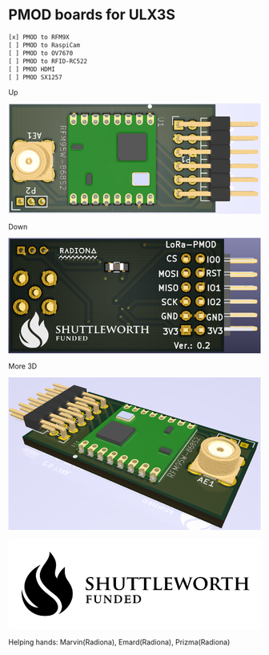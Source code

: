 # PMOD boards for ULX3S

    [x] PMOD to RFM9X
    [ ] PMOD to RaspiCam
    [ ] PMOD to OV7670
    [ ] PMOD to RFID-RC522
    [ ] PMOD HDMI
    [ ] PMOD SX1257

Up

![PMOD_LoRa](LoRa/pic/final_up.png)

Down

![PMOD_LoRa](LoRa/pic/final_down.png)

More 3D

![PMOD_LoRa](LoRa/pic/up_rotate.png)

![Founded by ShuttleworthFoudation](https://github.com/ShuttleworthFoundation/Logos/blob/master/Shuttleworth%20Funded/Shuttleworth%20Funded%20Black/Shuttleworth%20Funded.svg)

Helping hands: Marvin(Radiona), Emard(Radiona), Prizma(Radiona)
